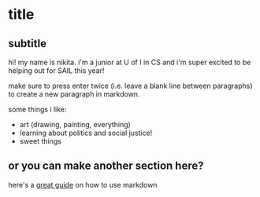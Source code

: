 # title
## subtitle

hi! my name is nikita. i'm a junior at U of I in CS and i'm super excited to be helping out for SAIL this year!

make sure to press enter twice (i.e. leave a blank line between paragraphs) to create a new paragraph in markdown.



some things i like:
- art (drawing, painting, everything)
- learning about politics and social justice!
- sweet things

## or you can make another section here?

here's a [great guide](https://guides.github.com/features/mastering-markdown/) on how to use markdown